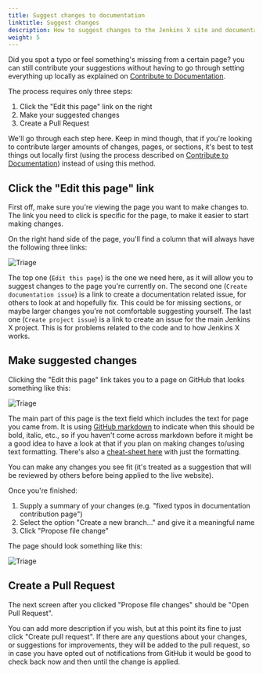 ```yaml
---
title: Suggest changes to documentation
linktitle: Suggest changes
description: How to suggest changes to the Jenkins X site and documentation
weight: 5
---
```


Did you spot a typo or feel something's missing from a certain page? you can still contribute your suggestions without having to go through setting everything up locally as explained on [Contribute to Documentation](/docs/contributing/documentation/).

The process requires only three steps:

1. Click the "Edit this page" link on the right
1. Make your suggested changes
1. Create a Pull Request

We'll go through each step here. Keep in mind though, that if you're looking to contribute larger amounts of changes, pages, or sections, it's best to test things out locally first (using the process described on [Contribute to Documentation](/docs/contributing/documentation/)) instead of using this method.

## Click the "Edit this page" link

First off, make sure you're viewing the page you want to make changes to. The link you need to click is specific for the page, to make it easier to start making changes.

On the right hand side of the page, you'll find a column that will always have the following three links:

![Triage](/images/contribute/page_links.png)

The top one (`Edit this page`) is the one we need here, as it will allow you to suggest changes to the page you're currently on.
The second one (`Create documentation issue`) is a link to create a documentation related issue, for others to look at and hopefully fix. This could be for missing sections, or maybe larger changes you're not comfortable suggesting yourself.
The last one (`Create project issue`) is a link to create an issue for the main Jenkins X project. This is for problems related to the code and to how Jenkins X works.

## Make suggested changes

Clicking the "Edit this page" link takes you to a page on GitHub that looks something like this:

![Triage](/images/contribute/edit_page.png)

The main part of this page is the text field which includes the text for page you came from. It is using [GitHub markdown](https://guides.github.com/features/mastering-markdown/) to indicate when this should be bold, italic, etc., so if you haven't come across markdown before it might be a good idea to have a look at that if you plan on making changes to/using text formatting. There's also a [cheat-sheet here](https://github.com/adam-p/markdown-here/wiki/Markdown-Cheatsheet) with just the formatting.

You can make any changes you see fit (it's treated as a suggestion that will be reviewed by others before being applied to the live website).

Once you're finished:

1. Supply a summary of your changes (e.g. "fixed typos in documentation contribution page")
1. Select the option "Create a new branch..." and give it a meaningful name
1. Click "Propose file change"

The page should look something like this:

![Triage](/images/contribute/commit_changes.png)

## Create a Pull Request

The next screen after you clicked "Propose file changes" should be "Open Pull Request".

You can add more description if you wish, but at this point its fine to just click "Create pull request". If there are any questions about your changes, or suggestions for improvements, they will be added to the pull request, so in case you have opted out of notifications from GitHub it would be good to check back now and then until the change is applied.